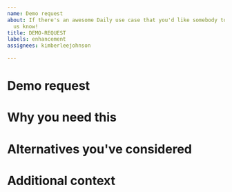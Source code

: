 ```yaml
---
name: Demo request
about: If there's an awesome Daily use case that you'd like somebody to build, let
  us know!
title: DEMO-REQUEST
labels: enhancement
assignees: kimberleejohnson

---
```


# Demo request

<!--- Tell us about the feature you need added to an existing demo, or the new demo you're requesting -->

# Why you need this

<!--- Please give us a bit more information about how this demo will help you.  -->

# Alternatives you've considered

<!--- Have you looked into alternatives because we don't yet have the demo or feature in a demo that you need? If so, please tell us!  -->

# Additional context

<!--- Please share anything else that you think we should know.  -->

